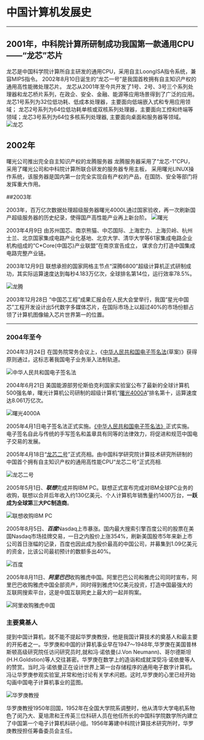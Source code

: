 # 中国计算机发展史
_ _ _ _
## 2001年，中科院计算所研制成功我国第一款通用CPU——“龙芯”芯片
龙芯是中国科学院计算所自主研发的通用CPU，采用自主LoongISA指令系统，兼容MIPS指令。
2002年8月10日诞生的“龙芯一号”是我国首枚拥有自主知识产权的通用高性能微处理芯片。
龙芯从2001年至今共开发了1号、2号、3号三个系列处理器和龙芯桥片系列，在政企、安全、金融、能源等应用场景得到了广泛的应用。 
龙芯1号系列为32位低功耗、低成本处理器，主要面向低端嵌入式和专用应用领域；
龙芯2号系列为64位低功耗单核或双核系列处理器，主要面向工控和终端等领域；龙芯3号系列为64位多核系列处理器, 主要面向桌面和服务器等领域。
![龙芯](https://timgsa.baidu.com/timg?image&quality=80&size=b9999_10000&sec=1606026451933&di=435547ec0df5a90d3ce44aab6320d1dd&imgtype=0&src=http%3A%2F%2Fpic163.nipic.com%2Ffile%2F20180501%2F9354332_213802658036_2.jpg "龙芯")

## 2002年
曙光公司推出完全自主知识产权的龙腾服务器
龙腾服务器采用了“龙芯-1”CPU，采用了曙光公司和中科院计算所联合研发的服务器专用主板，
采用曙光LINUX操作系统，该服务器是国内第一台完全实现自有产权的产品，在国防、安全等部门将发挥重大作用。

##2003年

2003年，百万亿次数据处理超级服务器曙光4000L通过国家验收，再一次刷新国产超级服务器的历史纪录，使得国产高性能产业再上新台阶。
![曙光](https://ss0.bdstatic.com/70cFuHSh_Q1YnxGkpoWK1HF6hhy/it/u=2748318435,3297053375&fm=26&gp=0.jpg "曙光")

2003年4月9日 
由苏州国芯、南京熊猫、中芯国际、上海宏力、上海贝岭、杭州士兰、北京国家集成电路产业化基地、北京大学、清华大学等61家集成电路企业机构组成的“C*Core(中国芯)产业联盟”在南京宣告成立，
谋求合力打造中国集成电路完整产业链。

2003年12月9日 联想承担的国家网格主节点“深腾6800”超级计算机正式研制成功，其实际运算速度达到每秒4.183万亿次，全球排名第14位，运行效率78.5%。

![龙腾](https://ss1.bdstatic.com/70cFuXSh_Q1YnxGkpoWK1HF6hhy/it/u=3838030958,2728640971&fm=26&gp=0.jpg "龙腾")

2003年12月28日 “中国芯工程”成果汇报会在人民大会堂举行，我国“星光中国芯”工程开发设计出5代数字多媒体芯片，在国际市场上以超过40%的市场份额占领了计算机图像输入芯片世界第一的位置。
_ _ _ _
### 2004年至今
2004年3月24日 在国务院常务会议上，《[中华人民共和国电子签名法](https://baike.baidu.com/item/%E4%B8%AD%E5%8D%8E%E4%BA%BA%E6%B0%91%E5%85%B1%E5%92%8C%E5%9B%BD%E7%94%B5%E5%AD%90%E7%AD%BE%E5%90%8D%E6%B3%95/1780444?fr=aladdin)(草案)》获得原则通过，这标志著我国电子业务渐入法制轨道。

![中华人民共和国电子签名法](https://s3.ax1x.com/2020/11/22/D8CnAJ.jpg "中华人民共和国电子签名法")

2004年6月21日 美国能源部劳伦斯伯克利国家实验室公布了最新的全球计算机500强名单，曙光计算机公司研制的超级计算机“[曙光4000A](https://baike.baidu.com/item/%E6%9B%99%E5%85%894000A/7256130?fr=aladdin)”排名第十，运算速度达8.061万亿次。

![曙光4000A](https://s3.ax1x.com/2020/11/22/D8C6Hg.jpg "曙光4000A")

2005年4月1日电子签名法正式实施。[《中华人民共和国电子签名法》](https://baike.baidu.com/item/%E4%B8%AD%E5%8D%8E%E4%BA%BA%E6%B0%91%E5%85%B1%E5%92%8C%E5%9B%BD%E7%94%B5%E5%AD%90%E7%AD%BE%E5%90%8D%E6%B3%95/1780444?fr=aladdin)正式实施。电子签名自此与传统的手写签名和盖章具有同等的法律效力，将促进和规范中国电子交易的发展。

2005年4月18日“[龙芯二号](https://baike.baidu.com/item/%E9%BE%99%E8%8A%AF%E4%BA%8C%E5%8F%B7%E5%A2%9E%E5%BC%BA%E5%9E%8B%E5%A4%84%E7%90%86%E5%99%A8/10817081?fr=aladdin)”正式亮相。由中国科学研究院计算技术研究所研制的中国首个拥有自主知识产权的通用高性能CPU“龙芯二号”正式亮相.

![龙芯二号](https://s3.ax1x.com/2020/11/22/D8CDjf.jpg "龙芯二号")

2005年5月1日、***联想***完成并购IBM PC。联想正式宣布完成对IBM全球PC业务的收购，联想以合并后年收入约130亿美元、个人计算机年销售量约1400万台，**一跃成为全球第三大PC制造商**。

![联想收购IBM PC](https://s3.ax1x.com/2020/11/22/D8CBgP.jpg )

2005年8月5日、***百度***Nasdaq上市暴涨。国内最大搜索引擎百度公司的股票在美国Nasdaq市场挂牌交易，一日之内股价上涨354%，刷新美国股市5年来新上市公司首日涨幅的记录，百度也因此成为股价最高的中国公司，并募集到1.09亿美元的资金，比该公司最初预计的数额多出40%。

![百度](https://s3.ax1x.com/2020/11/22/D8Csu8.jpg "百度")

2005年8月11日、***阿里巴巴***收购雅虎中国。阿里巴巴公司和雅虎公司同时宣布，阿里巴巴收购雅虎中国全部资产，同时得到雅虎10亿美元投资，打造中国最强大的互联网搜索平台，这是中国互联网史上最大的一起并购案。

![阿里收购雅虎中国](https://s3.ax1x.com/2020/11/22/D8C03t.jpg )

### 主要奠基人
提到中国计算机，就不能不提起华罗庚教授，他是我国计算技术的奠基人和最主要的开拓者之一。华罗庚和中国的计算机事业早在1947～1948年,华罗庚在美国普林斯顿高级研究院任访问研究员时,就和冯·诺依曼(J.Von Neumann)、哥尔德斯坦(H.H.Goldstion)等人交往甚密。华罗庚在数学上的造诣和成就深受冯·诺依曼等人的赞赏。当时,冯·诺依曼正在设计世界上第一台存储程序的通用电子数字计算机。冯让华罗庚参观实验室,并常和他讨论有关学术问题。这时,华罗庚的心里已经开始勾画中国电子计算机事业的蓝图。

![华罗庚教授](https://s3.ax1x.com/2020/11/22/D8PsR1.jpg "华罗庚教授")

华罗庚教授1950年回国，1952年在全国大学院系调整时，他从清华大学电机系物色了闵乃大、夏培肃和王传英三位科研人员在他任所长的中国科学院数学所内建立了中国第一个电子计算机科研小组。1956年筹建中科院计算技术研究所时，华罗庚教授担任筹备委员会主任。
